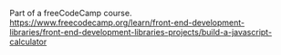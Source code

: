 Part of a freeCodeCamp course.
https://www.freecodecamp.org/learn/front-end-development-libraries/front-end-development-libraries-projects/build-a-javascript-calculator
